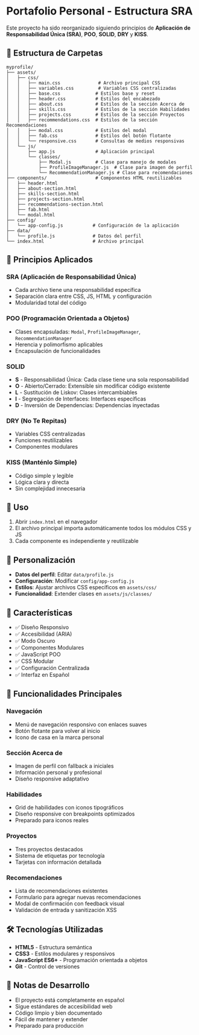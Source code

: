 # Portafolio Personal - Estructura SRA

Este proyecto ha sido reorganizado siguiendo principios de **Aplicación de Responsabilidad Única (SRA)**, **POO**, **SOLID**, **DRY** y **KISS**.

## 📁 Estructura de Carpetas

```
myprofile/
├── assets/
│   ├── css/
│   │   ├── main.css              # Archivo principal CSS
│   │   ├── variables.css         # Variables CSS centralizadas
│   │   ├── base.css             # Estilos base y reset
│   │   ├── header.css           # Estilos del encabezado
│   │   ├── about.css            # Estilos de la sección Acerca de
│   │   ├── skills.css           # Estilos de la sección Habilidades
│   │   ├── projects.css         # Estilos de la sección Proyectos
│   │   ├── recommendations.css  # Estilos de la sección Recomendaciones
│   │   ├── modal.css            # Estilos del modal
│   │   ├── fab.css              # Estilos del botón flotante
│   │   └── responsive.css       # Consultas de medios responsivas
│   └── js/
│       ├── app.js               # Aplicación principal
│       └── classes/
│           ├── Modal.js         # Clase para manejo de modales
│           ├── ProfileImageManager.js  # Clase para imagen de perfil
│           └── RecommendationManager.js # Clase para recomendaciones
├── components/                  # Componentes HTML reutilizables
│   ├── header.html
│   ├── about-section.html
│   ├── skills-section.html
│   ├── projects-section.html
│   ├── recommendations-section.html
│   ├── fab.html
│   └── modal.html
├── config/
│   └── app-config.js           # Configuración de la aplicación
├── data/
│   └── profile.js              # Datos del perfil
└── index.html                  # Archivo principal
```

## 🎯 Principios Aplicados

### **SRA (Aplicación de Responsabilidad Única)**
- Cada archivo tiene una responsabilidad específica
- Separación clara entre CSS, JS, HTML y configuración
- Modularidad total del código

### **POO (Programación Orientada a Objetos)**
- Clases encapsuladas: `Modal`, `ProfileImageManager`, `RecommendationManager`
- Herencia y polimorfismo aplicables
- Encapsulación de funcionalidades

### **SOLID**
- **S** - Responsabilidad Única: Cada clase tiene una sola responsabilidad
- **O** - Abierto/Cerrado: Extensible sin modificar código existente
- **L** - Sustitución de Liskov: Clases intercambiables
- **I** - Segregación de Interfaces: Interfaces específicas
- **D** - Inversión de Dependencias: Dependencias inyectadas

### **DRY (No Te Repitas)**
- Variables CSS centralizadas
- Funciones reutilizables
- Componentes modulares

### **KISS (Manténlo Simple)**
- Código simple y legible
- Lógica clara y directa
- Sin complejidad innecesaria

## 🚀 Uso

1. Abrir `index.html` en el navegador
2. El archivo principal importa automáticamente todos los módulos CSS y JS
3. Cada componente es independiente y reutilizable

## 🔧 Personalización

- **Datos del perfil**: Editar `data/profile.js`
- **Configuración**: Modificar `config/app-config.js`
- **Estilos**: Ajustar archivos CSS específicos en `assets/css/`
- **Funcionalidad**: Extender clases en `assets/js/classes/`

## 📱 Características

- ✅ Diseño Responsivo
- ✅ Accesibilidad (ARIA)
- ✅ Modo Oscuro
- ✅ Componentes Modulares
- ✅ JavaScript POO
- ✅ CSS Modular
- ✅ Configuración Centralizada
- ✅ Interfaz en Español

## 🌟 Funcionalidades Principales

### **Navegación**
- Menú de navegación responsivo con enlaces suaves
- Botón flotante para volver al inicio
- Icono de casa en la marca personal

### **Sección Acerca de**
- Imagen de perfil con fallback a iniciales
- Información personal y profesional
- Diseño responsive adaptativo

### **Habilidades**
- Grid de habilidades con iconos tipográficos
- Diseño responsive con breakpoints optimizados
- Preparado para iconos reales

### **Proyectos**
- Tres proyectos destacados
- Sistema de etiquetas por tecnología
- Tarjetas con información detallada

### **Recomendaciones**
- Lista de recomendaciones existentes
- Formulario para agregar nuevas recomendaciones
- Modal de confirmación con feedback visual
- Validación de entrada y sanitización XSS

## 🛠️ Tecnologías Utilizadas

- **HTML5** - Estructura semántica
- **CSS3** - Estilos modulares y responsivos
- **JavaScript ES6+** - Programación orientada a objetos
- **Git** - Control de versiones

## 📝 Notas de Desarrollo

- El proyecto está completamente en español
- Sigue estándares de accesibilidad web
- Código limpio y bien documentado
- Fácil de mantener y extender
- Preparado para producción